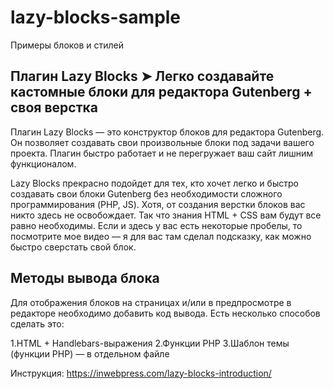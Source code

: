 # lazy-blocks-sample
Примеры блоков и стилей

## Плагин Lazy Blocks ➤ Легко создавайте кастомные блоки для редактора Gutenberg + своя верстка

Плагин Lazy Blocks — это конструктор блоков для редактора Gutenberg. Он позволяет создавать свои произвольные блоки под задачи вашего проекта. Плагин быстро работает и не перегружает ваш сайт лишним функционалом.

Lazy Blocks прекрасно подойдет для тех, кто хочет легко и быстро создавать свои блоки Gutenberg без необходимости сложного программирования (PHP, JS). Хотя, от создания верстки блоков вас никто здесь не освобождает. Так что знания HTML + CSS вам будут все равно необходимы. Если и здесь у вас есть некоторые пробелы, то посмотрите мое видео — я для вас там сделал подсказку, как можно быстро сверстать свой блок.

## Методы вывода блока

Для отображения блоков на страницах и/или в предпросмотре в редакторе необходимо добавить код вывода. Есть несколько способов сделать это:

1.HTML + Handlebars-выражения
2.Функции PHP
3.Шаблон темы (функции PHP) — в отдельном файле

Инструкция: https://inwebpress.com/lazy-blocks-introduction/
